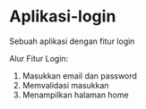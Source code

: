 # Aplikasi-login
Sebuah aplikasi dengan fitur login

Alur Fitur Login:
1. Masukkan email dan password
2. Memvalidasi masukkan
3. Menampilkan halaman home
